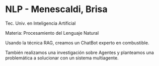 # NLP - Menescaldi, Brisa
Tec. Univ. en Inteligencia Artificial

Materia: Procesamiento del Lenguaje Natural 

Usando la técnica RAG, creamos un ChatBot experto en combustible.

También realizamos una investigación sobre Agentes y planteamos una problemática a solucionar con un sistema multiagente.
